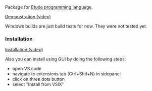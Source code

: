 Package for [Etude programming language](https://github.com/otakubeam/etude).

[Demonstration (video)](https://media.githubusercontent.com/media/valeriy-zainullin/etude-language-support/357d8dcda3756247e9ffc999878b06720baa38fe/demo.mp4)

Windows builds are just build tests for now. They were not tested yet.

### Installation

[Installation (video)](https://media.githubusercontent.com/media/valeriy-zainullin/etude-language-support/e57585f405beee255be8f222f03cb77d4e455424/Installation_instruction.mp4)

Also you can install using GUI by doing the following steps:
* open VS code
* navigate to extensions tab (Ctrl+Shif+N) in sidepanel
* click on three dots button
* select "Install from VSIX"
